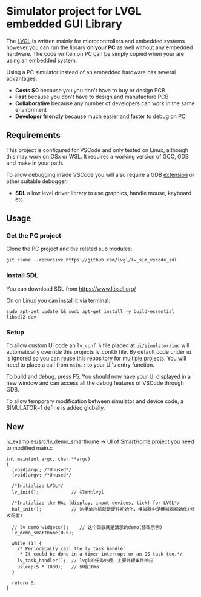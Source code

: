 # Simulator project for LVGL embedded GUI Library

The [LVGL](https://github.com/lvgl/lvgl) is written mainly for microcontrollers and embedded systems however you can run the library **on your PC** as well without any embedded hardware. The code written on PC can be simply copied when your are using an embedded system.

Using a PC simulator instead of an embedded hardware has several advantages:
* **Costs $0** because you you don't have to buy or design PCB
* **Fast** because you don't have to design and manufacture PCB
* **Collaborative** because any number of developers can work in the same environment
* **Developer friendly** because much easier and faster to debug on PC

## Requirements
This project is configured for VSCode and only tested on Linux, although this may work on OSx or WSL. It requires a working version of GCC, GDB and make in your path.

To allow debugging inside VSCode you will also require a GDB [extension](https://marketplace.visualstudio.com/items?itemName=webfreak.debug) or other suitable debugger.

* **SDL** a low level driver library to use graphics, handle mouse, keyboard etc.

## Usage

### Get the PC project

Clone the PC project and the related sub modules:

```
git clone --recursive https://github.com/lvgl/lv_sim_vscode_sdl
```

### Install SDL
You can download SDL from https://www.libsdl.org/

On on Linux you can install it via terminal:
```
sudo apt-get update && sudo apt-get install -y build-essential libsdl2-dev
```

### Setup
To allow custom UI code an `lv_conf.h` file placed at `ui/simulator/inc` will automatically override this projects lv_conf.h file. By default code under `ui` is ignored so you can reuse this repository for multiple projects. You will need to place a call from `main.c` to your UI's entry function.

To build and debug, press F5. You should now have your UI displayed in a new window and can access all the debug features of VSCode through GDB.

To allow temporary modification between simulator and device code, a SIMULATOR=1 define is added globally.


## New
lv_examples/src/lv_demo_smarthome -> UI of [SmartHome project](https://github.com/Theo-s-Open-Source-Project/SmartHome) 
you need to modified main.c
```
int main(int argc, char **argv)
{
  (void)argc; /*Unused*/
  (void)argv; /*Unused*/

  /*Initialize LVGL*/
  lv_init();            // 初始化lvgl    

  /*Initialize the HAL (display, input devices, tick) for LVGL*/
  hal_init();           // 这里单片机就是硬件初始化，模拟器中是模拟器初始化(修改配置)

  // lv_demo_widgets();    // 这个函数就是演示的demo(修改示例)
  lv_demo_smarthome(0.5);

  while (1) {
    /* Periodically call the lv_task handler.
     * It could be done in a timer interrupt or an OS task too.*/
    lv_task_handler();  // lvgl的任务处理，主要处理事件响应
    usleep(5 * 1000);   // 休眠10ms
  }

  return 0;
}
```
